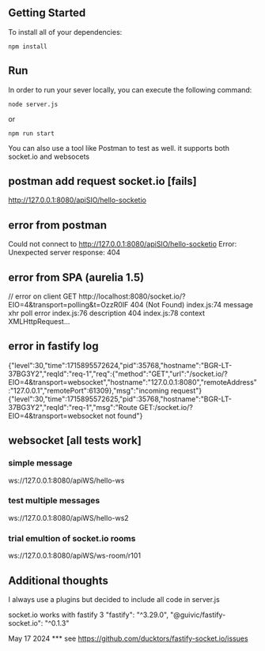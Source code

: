 

## Getting Started
To install all of your dependencies:

`npm install`



## Run
In order to run your sever locally, you can execute the following command:

`node server.js`

or 

`npm run start`



You can also use a tool like Postman to test as well.
it supports both socket.io and websocets

## postman add request socket.io [fails] 
http://127.0.0.1:8080/apiSIO/hello-socketio
## error from postman
Could not connect to http://127.0.0.1:8080/apiSIO/hello-socketio
Error: Unexpected server response: 404

## error from SPA (aurelia 1.5)
// error on client
GET http://localhost:8080/socket.io/?EIO=4&transport=polling&t=OzzR0IF 404 (Not Found)
index.js:74 message xhr poll error
index.js:76 description 404
index.js:78 context XMLHttpRequest...

## error in fastify log
{"level":30,"time":1715895572624,"pid":35768,"hostname":"BGR-LT-37BG3Y2","reqId":"req-1","req":{"method":"GET","url":"/socket.io/?EIO=4&transport=websocket","hostname":"127.0.0.1:8080","remoteAddress":"127.0.0.1","remotePort":61309},"msg":"incoming request"}
{"level":30,"time":1715895572625,"pid":35768,"hostname":"BGR-LT-37BG3Y2","reqId":"req-1","msg":"Route GET:/socket.io/?EIO=4&transport=websocket not found"}


## websocket [all tests work]
### simple message
ws://127.0.0.1:8080/apiWS/hello-ws
### test multiple messages
ws://127.0.0.1:8080/apiWS/hello-ws2
### trial emultion of socket.io rooms
ws://127.0.0.1:8080/apiWS/ws-room/r101


## Additional thoughts
I always use a plugins but decided to include all code in server.js 

socket.io works with fastify 3 
"fastify": "^3.29.0",
"@guivic/fastify-socket.io": "^0.1.3"



May 17 2024  ***
see https://github.com/ducktors/fastify-socket.io/issues